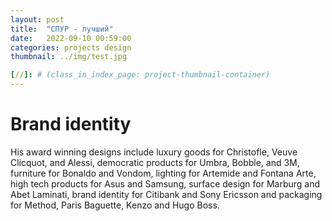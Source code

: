 ```yaml
---
layout: post
title:  "СПУР - лучший"
date:   2022-09-10 00:59:00
categories: projects design
thumbnail: ../img/test.jpg

[//]: # (class_in_index_page: project-thumbnail-container)
---
```


# Brand identity

His award winning designs include luxury goods for Christofle, Veuve Clicquot, and Alessi, democratic products for Umbra, Bobble, and 3M, furniture for Bonaldo and Vondom, lighting for Artemide and Fontana Arte, high tech products for Asus and Samsung, surface design for Marburg and Abet Laminati, brand identity for Citibank and Sony Ericsson and packaging for Method, Paris Baguette, Kenzo and Hugo Boss.
